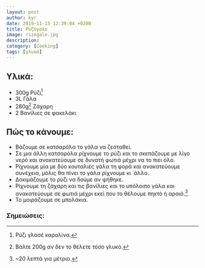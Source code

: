 ```yaml
---
layout: post
author: kyr
date: 2019-11-15 12:39:04 +0200
title: Ρυζόγαλο
image: rizogalo.jpg
description:
category: [Cooking]
tags: [γλυκά]
---
```


## Υλικά:

* 300g Ρύζι[^glase]
* 3L Γάλα
* 280g[^zaxari] Ζάχαρη
* 2 Βανίλιες σε φακελάκι

## Πώς το κάνουμε:

* Βάζουμε σε κατσαρόλα το γάλα να ζεσταθεί. 
* Σε μια άλλη κατσαρόλα ρίχνουμε το ρύζι και το σκεπάζουμε με λίγο νερό και ανακατεύουμε σε δυνατή φωτιά μέχρι να το πιει όλο. 
* Ρίχνουμε μία με δύο κουταλιές γάλα τη φορά και ανακατεύουμε συνέχεια, μόλις θα πίνει το γάλα ρίχνουμε κι ́ άλλο. 
* Δοκιμάζουμε το ρύζι να δούμε αν ψήθηκε. 
* Ρίχνουμε τη ζάχαρη και τις βανίλιες και το υπόλοιπο γάλα και ανακατεύουμε σε φωτιά μέχρι εκεί που το θέλουμε πηκτό ή αραιό.[^xronos] 
* Το μοιράζουμε σε μπολάκια.

### Σημειώσεις:

[^glase]: Ρύζι γλασέ καρολίνα.
[^zaxari]: Βάλτε 200g αν δεν το θέλετε τόσο γλυκό.
[^xronos]: ~20 λεπτά για μέτριο.

